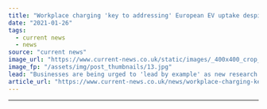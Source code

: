 ```yaml
---
title: "Workplace charging 'key to addressing' European EV uptake despite continued barriers"
date: "2021-01-26"
tags: 
  - current news
  - news
source: "current news"
image_url: "https://www.current-news.co.uk/static/images/_400x400_crop_center-center/321229-D15A8400_EVBox-f03cbe-large-1561973905-1.jpg"
image_fp: "/assets/img/post_thumbnails/13.jpg"
lead: "Businesses are being urged to 'lead by example' as new research details the continued barriers to workplace electric vehicle (EV) charging."
article_url: "https://www.current-news.co.uk/news/workplace-charging-key-to-addressing-european-ev-uptake-despite-continued-barriers?utm_source=rss-feeds&utm_medium=rss&utm_campaign=rss"
---
```


---
